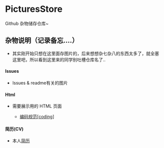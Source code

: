 # PicturesStore
Github 杂物储存仓库~


## 杂物说明（记录备忘....）

* 其实刚开始只想在这里面存图片的，后来想想杂七杂八的东西太多了，就全塞这里吧，所以看到这里来的同学别吐槽仓库名了..

#### Issues

- Issues & readme有关的图片


#### Html

- 需要展示用的 HTML 页面

	- [编码规范[coding]](http://chinakids.github.io/PicturesStore/html/coding/index.html)


#### 简历(CV)

- 本人[简历](http://chinakids.github.io/PicturesStore/cv/cv.html)
